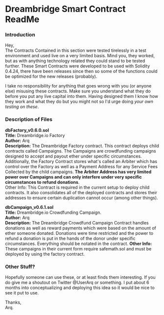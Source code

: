 # Dreambridge Smart Contract ReadMe #

### Introduction ###
Hey,  
The Contracts Contained in this section were tested tirelessly in a test environment and used live on a very limited basis. 
Mind you, they worked, but as with anything technology related they could stand to be tested further. 
These Smart Contracts were developed to be used with Solidity 0.4.24, there have been releases since then so some of the functions could be optimized for the new releases (probably).

I take no responsibility for anything that goes wrong with you (or anyone else) misusing these contracts. Make sure you understand what they do before you put any live capital into them. Having designed them I know how they work and what they do but you might not so I'd urge doing *your own testing on these*.

### Description of Files ###
**dbFactory_v0.6.0.sol**  
**Title:**  Dreambridge.io Factory  
**Author:** Arq  
**Description:** The Dreambridge Factory contract. This contract deploys child contracts called Campaigns. The Campaigns are crowdfunding campaigns designed to accept and payout ether under specific circumstances.  Additionally, the Factory Contract stores what's called an Arbiter which has control over the Factory as well as a Payment Address for any Service Fees Collected by the child campaigns.  **The Arbiter Address has very limited power over Campaigns and can only interfere under very specific circumstances to refund donations**.  
Other Info: This Contract is required in the current setup to deploy child contracts. It also consolidates all of the deployed contracts and stores their addresses to ensure certain duplication cannot occur (among other things).
  
**dbCampaign_v0.6.1.sol**  
**Title:** Dreambridge.io Crowdfunding Campaign.  
**Author:** Arq  
**Description:** The Dreambridge Crowdfund Campaign Contract handles donations as well as reward payments which were based on the amount of ether someone donated. Donations were time restricted and the power to refund a donation is put in the hands of the donor under specific circumstances. Everything should be notated in the contract.
**Other Info:** These campaigns in their current form require safemath.sol and must be deployed by using the factory contract. 

### Other Stuff? ###
Hopefully someone can use these, or at least finds them interesting. If you do give me a shoutout on Twitter @UserArq or something. I put about 6 months into conceptualizing and deploying this idea so it would be nice to see it put to use. 
  
Thanks,  
Arq.
